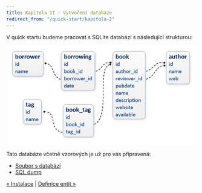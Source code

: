 ```yaml
---
title: Kapitola II – Vytvoření databáze
redirect_from: "/quick-start/kapitola-2"
---
```


V quick startu budeme pracovat s SQLite databází s následující strukturou:

![Schéma databáze](/img/qs-schema.png)

Tato databáze včetně vzorových je už pro vás připravená:

* [Soubor s databází](/resources/quickstart-v1.3.sq3)
* [SQL dump](/resources/quickstart-dump-v1.3.sql)


[« Instalace](/cs/quick-start/kapitola-1/) | [Definice entit »](/cs/quick-start/kapitola-3/)
